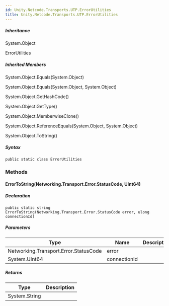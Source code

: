 ```yaml
---
id: Unity.Netcode.Transports.UTP.ErrorUtilities
title: Unity.Netcode.Transports.UTP.ErrorUtilities
---
```


<div class="inheritance">

##### Inheritance

<div class="level0">

System.Object

</div>

<div class="level1">

ErrorUtilities

</div>

</div>

<div class="inheritedMembers">

##### Inherited Members

<div>

System.Object.Equals(System.Object)

</div>

<div>

System.Object.Equals(System.Object, System.Object)

</div>

<div>

System.Object.GetHashCode()

</div>

<div>

System.Object.GetType()

</div>

<div>

System.Object.MemberwiseClone()

</div>

<div>

System.Object.ReferenceEquals(System.Object, System.Object)

</div>

<div>

System.Object.ToString()

</div>

</div>



##### Syntax

<div class="codewrapper">

``` lang-csharp
public static class ErrorUtilities
```

</div>

### Methods

#### ErrorToString(Networking.Transport.Error.StatusCode, UInt64)

<div class="markdown level1 summary">

</div>

<div class="markdown level1 conceptual">

</div>

##### Declaration

<div class="codewrapper">

``` lang-csharp
public static string ErrorToString(Networking.Transport.Error.StatusCode error, ulong connectionId)
```

</div>

##### Parameters

| Type                                  | Name         | Description |
|---------------------------------------|--------------|-------------|
| Networking.Transport.Error.StatusCode | error        |             |
| System.UInt64                         | connectionId |             |

##### Returns

| Type          | Description |
|---------------|-------------|
| System.String |             |

 
